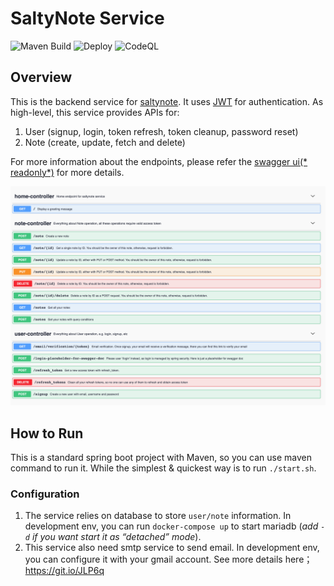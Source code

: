 # SaltyNote Service

![Maven Build](https://github.com/SaltyNote/saltynote-service/workflows/Maven%20Build/badge.svg)
![Deploy](https://github.com/SaltyNote/saltynote-service/workflows/Deploy/badge.svg)
![CodeQL](https://github.com/SaltyNote/saltynote-service/workflows/CodeQL/badge.svg)

## Overview

This is the backend service for [saltynote](https://saltynote.com). It
uses [JWT](https://auth0.com/docs/tokens/json-web-tokens) for authentication. As high-level, this service provides APIs
for:

1. User (signup, login, token refresh, token cleanup, password reset)
2. Note (create, update, fetch and delete)

For more information about the endpoints, please refer the [swagger ui(*
readonly*)](https://api.saltynote.com/swagger-ui/) for more details.

![Swagger UI](./docs/images/swagger-ui.png)

## How to Run

This is a standard spring boot project with Maven, so you can use maven command to run it. While the simplest & quickest
way is to run `./start.sh`.

### Configuration

1. The service relies on database to store `user/note` information. In development env, you can run `docker-compose up`
   to start mariadb (*add `-d` if you want start it as “detached” mode*).
2. This service also need smtp service to send email. In development env, you can configure it with your gmail account.
   See more details here； https://git.io/JLP6q
